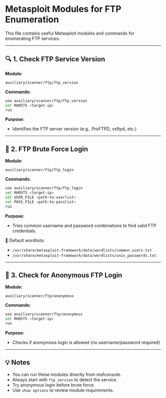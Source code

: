 # Metasploit Modules for FTP Enumeration

This file contains useful Metasploit modules and commands for enumerating FTP services.

---

## 🔍 1. Check FTP Service Version

**Module:**
```
auxiliary/scanner/ftp/ftp_version
```

**Commands:**
```bash
use auxiliary/scanner/ftp/ftp_version
set RHOSTS <target-ip>
run
```

**Purpose:**
- Identifies the FTP server version (e.g., ProFTPD, vsftpd, etc.)

---

## 🔐 2. FTP Brute Force Login

**Module:**
```
auxiliary/scanner/ftp/ftp_login
```

**Commands:**
```bash
use auxiliary/scanner/ftp/ftp_login
set RHOSTS <target-ip>
set USER_FILE <path-to-userlist>
set PASS_FILE <path-to-passlist>
run
```

**Purpose:**
- Tries common username and password combinations to find valid FTP credentials.

📌 Default wordlists:
- `/usr/share/metasploit-framework/data/wordlists/common_users.txt`
- `/usr/share/metasploit-framework/data/wordlists/unix_passwords.txt`

---

## 👤 3. Check for Anonymous FTP Login

**Module:**
```
auxiliary/scanner/ftp/anonymous
```

**Commands:**
```bash
use auxiliary/scanner/ftp/anonymous
set RHOSTS <target-ip>
run
```

**Purpose:**
- Checks if anonymous login is allowed (no username/password required)

---

## 💡 Notes

- You can run these modules directly from msfconsole.
- Always start with `ftp_version` to detect the service.
- Try anonymous login before brute force.
- Use `show options` to review module requirements.
